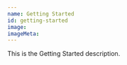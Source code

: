 ```yaml
---
name: Getting Started
id: getting-started
image: 
imageMeta:
---
```

This is the Getting Started description.